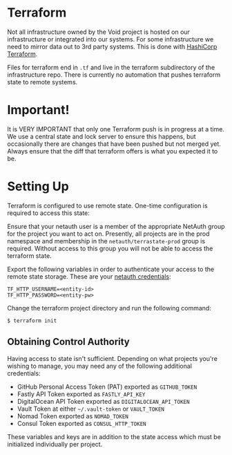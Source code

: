 # Terraform

Not all infrastructure owned by the Void project is hosted on our
infrastructure or integrated into our systems.  For some
infrastructure we need to mirror data out to 3rd party systems.  This
is done with [HashiCorp Terraform](https://terraform.io).

Files for terraform end in `.tf` and live in the terraform
subdirectory of the infrastructure repo.  There is currently no
automation that pushes terraform state to remote systems.

# Important!

It is VERY IMPORTANT that only one Terraform push is in progress at a
time.  We use a central state and lock server to ensure this happens,
but occasionally there are changes that have been pushed but not
merged yet.  Always ensure that the diff that terraform offers is what
you expected it to be.

# Setting Up

Terraform is configured to use remote state.  One-time configuration
is required to access this state:

Ensure that your netauth user is a member of the appropriate NetAuth
group for the project you want to act on.  Presently, all projects are
in the prod namespace and membership in the `netauth/terrastate-prod`
group is required.  Without access to this group you will not be able
to access the terraform state.

Export the following variables in order to authenticate your access to
the remote state storage.  These are your [netauth
credentials](../services/netauth.html):

```
TF_HTTP_USERNAME=<entity-id>
TF_HTTP_PASSWORD=<entity-pw>
```

Change the terraform project directory and run the following command:

```
$ terraform init
```

## Obtaining Control Authority

Having access to state isn't sufficient.  Depending on what projects
you're wishing to manage, you may need any of the following additional
credentials:

  * GitHub Personal Access Token (PAT) exported as `GITHUB_TOKEN`
  * Fastly API Token exported as `FASTLY_API_KEY`
  * DigitalOcean API Token exported as `DIGITALOCEAN_API_TOKEN`
  * Vault Token at either `~/.vault-token` or `VAULT_TOKEN`
  * Nomad Token exported as `NOMAD_TOKEN`
  * Consul Token exported as `CONSUL_HTTP_TOKEN`

These variables and keys are in addition to the state access which
must be initialized individually per project.
